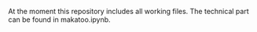 At the moment this repository includes all working files. The technical part can be found in makatoo.ipynb.

